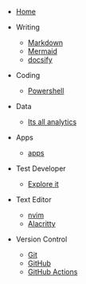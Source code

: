 - [Home](/)

* Writing

  - [Markdown](/writing/markdown/)
  - [Mermaid](/writing/mermaid/)
  - [docsify](/writing/docsify/)

* Coding

  - [Powershell](/coding/pwsh/)

* Data

  - [Its all analytics](/data/its-all-analytics.md)

* Apps

  - [apps](/apps/)

* Test Developer

  - [Explore it](/TD/explore/)

* Text Editor

  - [nvim](/editor/neovim/)
  - [Alacritty](/editor/alacritty/)

* Version Control

  - [Git](/version-control/git/)
  - [GitHub](/version-control/github/)
  - [GitHub Actions ](/version-control/github-actions/)
